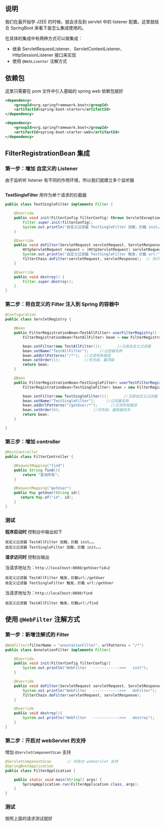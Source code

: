 ## 说明

我们在最开始学 J2EE 的时候，就会涉及到 servlet 中的 listener 配置。这里就结合 SpringBoot 来看下是怎么集成使用的。

在具体的集成中有两种方式可以做集成：

- 继承 ServletRequestListener、ServletContextListener、HttpSessionListener 接口来实现
- 使用 `@WebLisenter` 注解方式

## 依赖包

这里只需要在 pom 文件中引入基础的 spring web 依赖包就好

```xml
<dependency>
    <groupId>org.springframework.boot</groupId>
    <artifactId>spring-boot-starter</artifactId>
</dependency>

<dependency>
    <groupId>org.springframework.boot</groupId>
    <artifactId>spring-boot-starter-web</artifactId>
</dependency>
```

## FilterRegistrationBean 集成

### 第一步：增加 自定义的 Listener

由于监听听 listener 有不同的作用环境，所以我们就建立多个监听器

```java
```

**TestSingleFilter** 用作为单个请求的拦截器

```java
public class TestSingleFilter implements Filter {

    @Override
    public void init(FilterConfig filterConfig) throws ServletException {
        Filter.super.init(filterConfig);
        System.out.println("自定义过滤器 TestSingleFilter 加载，拦截 init。。。" );
    }

    @Override
    public void doFilter(ServletRequest servletRequest, ServletResponse servletResponse, FilterChain filterChain) throws IOException, ServletException {
        HttpServletRequest request = (HttpServletRequest) servletRequest;
        System.out.println("自定义过滤器 TestSingleFilter 触发，拦截 url:" + request.getRequestURI());
        filterChain.doFilter(servletRequest, servletResponse);  // 执行后续的 filter
    }

    @Override
    public void destroy() {
        Filter.super.destroy();
    }
}
```

### 第二步：将自定义的 Filter 注入到 Spring 的容器中

```java
@Configuration
public class ServletRegistry {

    @Bean
    public FilterRegistrationBean<TestAllFilter> userFilterRegistry() {
        FilterRegistrationBean<TestAllFilter> bean = new FilterRegistrationBean<>();

        bean.setFilter(new TestAllFilter());       //注册自定义过滤器
        bean.setName("TestAllFilter");     //过滤器名称
        bean.addUrlPatterns("/*");  //过滤所有路径
        bean.setOrder(1);           //优先级，最顶级
        return bean;
    }

    @Bean
    public FilterRegistrationBean<TestSingleFilter> userTestFilterRegistry() {
        FilterRegistrationBean<TestSingleFilter> bean = new FilterRegistrationBean<>();

        bean.setFilter(new TestSingleFilter());       //注册自定义过滤器
        bean.setName("TestSingleFilter");     //过滤器名称
        bean.addUrlPatterns("/getUser/*");      //过滤所有路径
        bean.setOrder(6);               //优先级，越低越优先
        return bean;
    }

}
```

### 第三步：增加 controller

```java
@RestController
public class FilterController {

    @RequestMapping("find")
    public String find(){
        return "查询所有";
    }

    @RequestMapping("getUser")
    public Map getUser(String id){
       return Map.of("id", id);
    }
}
```

### 测试

**程序启动时** 控制台中输出如下

```console
自定义过滤器 TestAllFilter 加载，拦截 init。。。
自定义过滤器 TestSingleFilter 加载，拦截 init。。。
```

**请求访问时** 控制台输出

当请求地址为：`http://localhost:8080/getUser?id=2`

```console
自定义过滤器 TestAllFilter 触发，拦截url:/getUser
自定义过滤器 TestSingleFilter 触发，拦截 url:/getUser
```

当请求地址为：`http://localhost:8080/find`

```console
自定义过滤器 TestAllFilter 触发，拦截url:/find
```

## 使用 `@WebFilter` 注解方式

### 第一步：新增注解式的 Filter
```java
@WebFilter(filterName = "annotationFilter", urlPatterns = "/*")
public class AnnotationFilter implements Filter{

    @Override
    public void init(FilterConfig filterConfig){
        System.out.println("WebFilter   ------------>>>   init");
    }

    @Override
    public void doFilter(ServletRequest servletRequest, ServletResponse servletResponse, FilterChain filterChain) throws IOException, ServletException {
        System.out.println("WebFilter   ------------>>>   doFilter");
        filterChain.doFilter(servletRequest, servletResponse);
    }

    @Override
    public void destroy(){
        System.out.println("WebFilter   ------------>>>   destroy");
    }
}
```

### 第二步：开启对 webServlet 的支持

增加 `@ServletComponentScan` 支持

```java
@ServletComponentScan       // 开启对 webServlet 支持
@SpringBootApplication
public class FilterApplication {

    public static void main(String[] args) {
        SpringApplication.run(FilterApplication.class, args);
    }
}
```

### 测试

按照上面的请求测试就好
